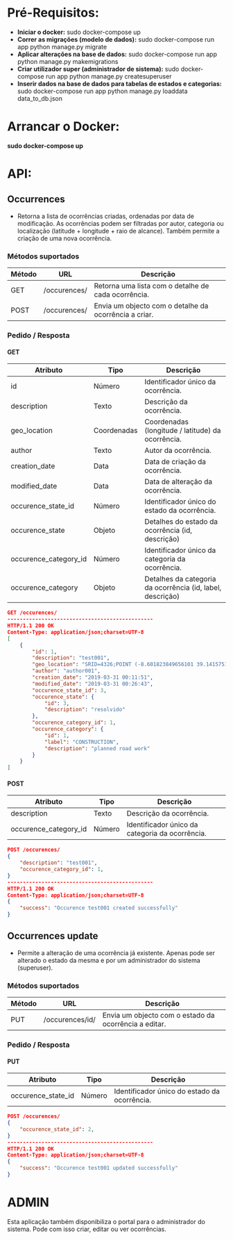 # Pré-Requisitos:
* **Iniciar o docker:** sudo docker-compose up
* **Correr as migrações (modelo de dados):** sudo docker-compose run app python manage.py migrate
* **Aplicar alterações na base de dados:** sudo docker-compose run app python manage.py makemigrations
* **Criar utilizador super (administrador de sistema):** sudo docker-compose run app python manage.py createsuperuser
* **Inserir dados na base de dados para tabelas de estados e categorias:** sudo docker-compose run app python manage.py loaddata data_to_db.json

# Arrancar o Docker:
**sudo docker-compose up**

# API:
## Occurrences
* Retorna a lista de ocorrências criadas, ordenadas por data de modificação. As ocorrências podem ser filtradas por autor, categoria ou localização (latitude + longitude + raio de alcance). Também permite a criação de uma nova ocorrência.
### Métodos suportados
Método | URL | Descrição
------------ | ------------- | -------------
GET | /occurences/ | Retorna uma lista com o detalhe de cada ocorrência.
POST | /occurences/ | Envia um objecto com o detalhe da ocorrência a criar.

### Pedido / Resposta
#### GET
Atributo | Tipo | Descrição
------------ | ------------- | -------------
id | Número | Identificador único da ocorrência.
description | Texto | Descrição da ocorrência.
geo_location | Coordenadas | Coordenadas (longitude / latitude) da ocorrência.
author | Texto | Autor da ocorrência.
creation_date | Data | Data de criação da ocorrência.
modified_date | Data | Data de alteração da ocorrência.
occurence_state_id | Número | Identificador único do estado da ocorrência.
occurence_state | Objeto | Detalhes do estado da ocorrência (id, descrição)
occurence_category_id | Número | Identificador único da categoria da ocorrência.
occurence_category | Objeto | Detalhes da categoria da ocorrência (id, label, descrição)

```json
GET /occurences/
-----------------------------------------------
HTTP/1.1 200 OK
Content-Type: application/json;charset=UTF-8
[
    {
        "id": 1,
        "description": "test001",
        "geo_location": "SRID=4326;POINT (-8.601823849656101 39.14157515041888)",
        "author": "author001",
        "creation_date": "2019-03-31 00:11:51",
        "modified_date": "2019-03-31 00:26:43",
        "occurence_state_id": 3,
        "occurence_state": {
            "id": 3,
            "description": "resolvido"
        },
        "occurence_category_id": 1,
        "occurence_category": {
            "id": 1,
            "label": "CONSTRUCTION",
            "description": "planned road work"
        }
    }
]
```

#### POST
Atributo | Tipo | Descrição
------------ | ------------- | -------------
description | Texto | Descrição da ocorrência.
occurence_category_id | Número | Identificador único da categoria da ocorrência.

```json
POST /occurences/
{
    "description": "test001",
    "occurence_category_id": 1,
}
-----------------------------------------------
HTTP/1.1 200 OK
Content-Type: application/json;charset=UTF-8
{
    "success": "Occurence test001 created successfully"
}
```

## Occurrences update
* Permite a alteração de uma ocorrência já existente. Apenas pode ser alterado o estado da mesma e por um administrador do sistema (superuser).

### Métodos suportados
Método | URL | Descrição
------------ | ------------- | -------------
PUT | /occurences/id/ | Envia um objecto com o estado da ocorrência a editar.

### Pedido / Resposta
#### PUT
Atributo | Tipo | Descrição
------------ | ------------- | -------------
occurence_state_id | Número | Identificador único do estado da ocorrência.

```json
POST /occurences/
{
    "occurence_state_id": 2,
}
-----------------------------------------------
HTTP/1.1 200 OK
Content-Type: application/json;charset=UTF-8
{
    "success": "Occurence test001 updated successfully"
}
```

# ADMIN 
Esta aplicação também disponibiliza o portal para o administrador do sistema. Pode com isso criar, editar ou ver ocorrências.
